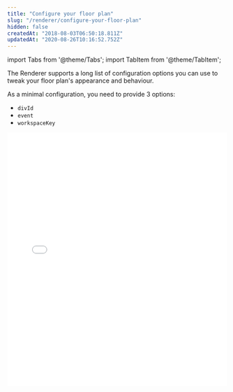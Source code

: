 ```yaml
---
title: "Configure your floor plan"
slug: "/renderer/configure-your-floor-plan"
hidden: false
createdAt: "2018-08-03T06:50:18.811Z"
updatedAt: "2020-08-26T10:16:52.752Z"
---
```


import Tabs from '@theme/Tabs';
import TabItem from '@theme/TabItem';

The Renderer supports a long list of configuration options you can use to tweak your floor plan's appearance and behaviour.

As a minimal configuration, you need to provide 3 options: 

* `divId`
* `event`
* `workspaceKey`


<iframe width="100%" height="580" src="//jsfiddle.net/seatsio/xjmk1g36/embedded/js,html,result/" allowfullscreen="allowfullscreen" frameborder="0"></iframe>

